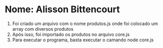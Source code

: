 # Nome: Alisson Bittencourt
1. Foi criado um arquivo com o nome produtos.js onde foi colocado um array com diversos produtos
2. Após isso, foi importado os produtos no arquivo core.js
3. Para executar o programa, basta executar o camando node core.js